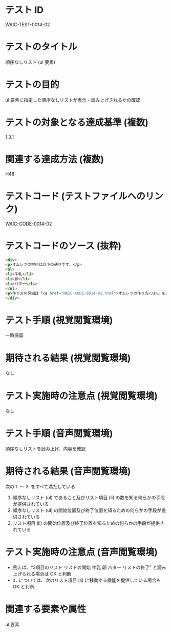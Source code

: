 # テスト ID

WAIC-TEST-0014-02

# テストのタイトル

順序なしリスト (ul 要素)

# テストの目的

ul 要素に指定した順序なしリストが表示・読み上げされるかの確認

# テストの対象となる達成基準 (複数)

1.3.1

# 関連する達成方法 (複数)

H48

# テストコード (テストファイルへのリンク)

[WAIC-CODE-0014-02](https://waic.github.io/as_test/WAIC-CODE/WAIC-CODE-0014-02.html)

# テストコードのソース (抜粋)

```html
<div>
<p>オムレツの材料は以下の通りです。</p>
<ul>
<li>牛乳</li>
<li>卵</li>
<li>バター</li>
</ul>
<p>作り方の詳細は「<a href="WAIC-CODE-0014-01.html">オムレツの作り方</a>」をご覧ください。</p>
</div>

```

# テスト手順 (視覚閲覧環境)

一時保留

# 期待される結果 (視覚閲覧環境)

なし

# テスト実施時の注意点 (視覚閲覧環境)

なし

# テスト手順 (音声閲覧環境)

順序なしリストを読み上げ、内容を確認

# 期待される結果 (音声閲覧環境)

次の 1. 〜 3. をすべて満たしている

1. 順序なしリスト (ul) であること及びリスト項目 (li) の数を知る何らかの手段が提供されている
2. 順序なしリスト (ul) の開始位置及び終了位置を知るための何らかの手段が提供されている
3. リスト項目 (li) の開始位置及び終了位置を知るための何らかの手段が提供されている

# テスト実施時の注意点 (音声閲覧環境)

- 例えば、“3項目のリスト リストの開始 牛乳 卵 バター リストの終了” と読み上げられる場合は OK と判断
- `3.` については、次のリスト項目 (li) に移動する機能を提供している場合も OK と判断

# 関連する要素や属性

ul 要素
